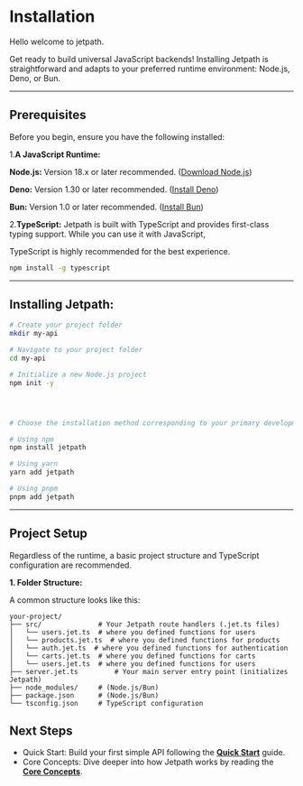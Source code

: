 <docmach type="wrapper" file="docs/fragments/docs.html" replacement="content">
 

# Installation

Hello welcome to jetpath.


Get ready to build universal JavaScript backends! Installing Jetpath is straightforward and adapts to your preferred runtime environment: Node.js, Deno, or Bun.

---

## Prerequisites

Before you begin, ensure you have the following installed:

1.**A JavaScript Runtime:**

  **Node.js:** Version 18.x or later recommended. ([Download Node.js](https://nodejs.org/))

  **Deno:** Version 1.30 or later recommended. ([Install Deno](https://deno.land/manual/getting_started/installation))

  **Bun:** Version 1.0 or later recommended. ([Install Bun](https://bun.sh/docs/installation))

2.**TypeScript:** Jetpath is built with TypeScript and provides first-class typing support. While you can use it with JavaScript,

 TypeScript is highly recommended for the best experience.

  ```bash
  npm install -g typescript
  ```

---

## Installing Jetpath:

```bash
# Create your project folder
mkdir my-api

# Navigate to your project folder
cd my-api

# Initialize a new Node.js project
npm init -y




# Choose the installation method corresponding to your primary development runtime.

# Using npm
npm install jetpath

# Using yarn
yarn add jetpath

# Using pnpm
pnpm add jetpath
````


-----

## Project Setup

Regardless of the runtime, a basic project structure and TypeScript configuration are recommended.

**1. Folder Structure:**

A common structure looks like this:

```
your-project/
├── src/              # Your Jetpath route handlers (.jet.ts files)
│   └── users.jet.ts  # where you defined functions for users
│   └── products.jet.ts  # where you defined functions for products
│   └── auth.jet.ts  # where you defined functions for authentication
│   └── carts.jet.ts  # where you defined functions for carts
│   └── users.jet.ts  # where you defined functions for users
├── server.jet.ts         # Your main server entry point (initializes Jetpath)
├── node_modules/     # (Node.js/Bun)
├── package.json      # (Node.js/Bun)
└── tsconfig.json     # TypeScript configuration
```



## Next Steps

  * Quick Start: Build your first simple API following the [**Quick Start**](./quickstart.html) guide.
  * Core Concepts: Dive deeper into how Jetpath works by reading the [**Core Concepts**](./routing.html).
 
 

</docmach>



